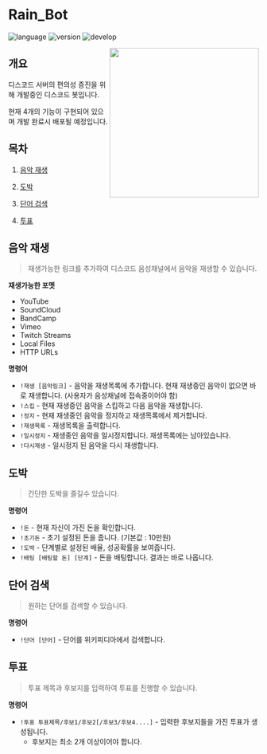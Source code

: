 # Rain_Bot

![language](https://img.shields.io/github/languages/top/beygee/survive)
![version](https://img.shields.io/github/v/tag/Rave-Gum/RG_Project?label=last%20version)
![develop](https://img.shields.io/badge/develop-pause-yellow)

<img align = "right" src="https://user-images.githubusercontent.com/47655983/120768831-83dc1f80-c557-11eb-9984-314ca72718a7.png" width="300">


## 개요

디스코드 서버의 편의성 증진을 위해 개발중인 디스코드 봇입니다.

현재 4개의 기능이 구현되어 있으며 개발 완료시 배포될 예정입니다.


## 목차

1. [음악 재생](#음악-재생)

2. [도박](#도박)

3. [단어 검색](#단어-검색)

4. [투표](#투표)



## 음악 재생
> 재생가능한 링크를 추가하여 디스코드 음성채널에서 음악을 재생할 수 있습니다.



<strong>재생가능한 포멧</strong>

- YouTube
- SoundCloud
- BandCamp
- Vimeo
- Twitch Streams
- Local Files
- HTTP URLs

<strong>명령어</strong>

- `!재생 [음악링크]` - 음악을 재생목록에 추가합니다. 현재 재생중인 음악이 없으면 바로 재생합니다. (사용자가 음성채널에 접속중이어야 함)
- `!스킵` - 현재 재생중인 음악을 스킵하고 다음 음악을 재생합니다.
- `!정지` - 현재 재생중인 음악을 정지하고 재생목록에서 제거합니다.
- `!재생목록` - 재생목록을 출력합니다.
- `!일시정지` - 재생중인 음악을 일시정지합니다. 재생목록에는 남아있습니다.
- `!다시재생` - 일시정지 된 음악을 다시 재생합니다.



## 도박
> 간단한 도박을 즐길수 있습니다.



<strong>명령어</strong>

- `!돈` - 현재 자신이 가진 돈을 확인합니다.
- `!초기돈` - 초기 설정된 돈을 줍니다. (기본값 : 10만원)
- `!도박` - 단계별로 설정된 배율, 성공확률을 보여줍니다.
- `!배팅 [배팅할 돈] [단계]` - 돈을 배팅합니다. 결과는 바로 나옵니다.



## 단어 검색

> 원하는 단어를 검색할 수 있습니다.



<strong>명령어</strong>

- `!단어 [단어]` - 단어를 위키피디아에서 검색합니다.




## 투표

> 투표 제목과 후보지를 입력하여 투표를 진행할 수 있습니다.



<strong>명령어</strong>

- `!투표 투표제목/후보1/후보2[/후보3/후보4....]` - 입력한 후보지들을 가진 투표가 생성됩니다.
  - 후보지는 최소 2개 이상이어야 합니다.
